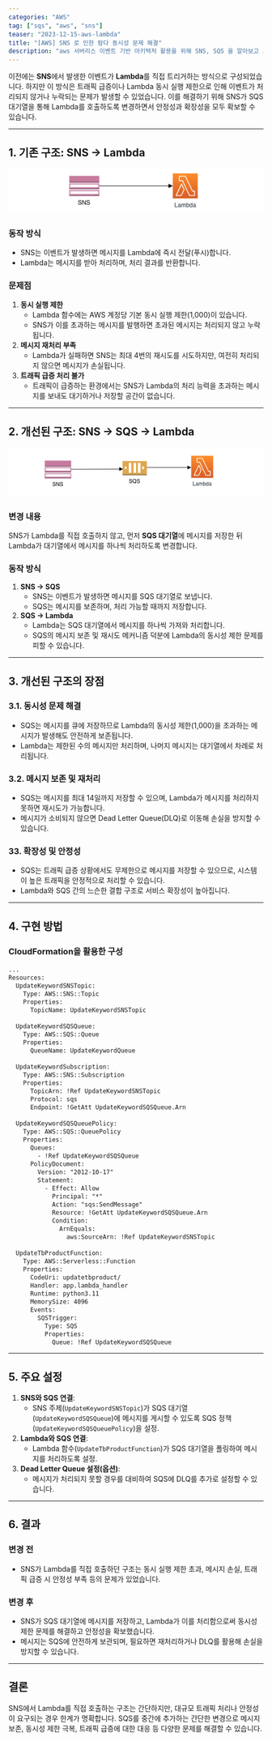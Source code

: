 ```yaml
---
categories: "AWS"
tag: ["sqs", "aws", "sns"]
teaser: "2023-12-15-aws-lambda"
title: "[AWS] SNS 로 인한 람다 동시성 문제 해결"
description: "aws 서버리스 이벤트 기반 아키텍처 활용을 위해 SNS, SQS 을 알아보고 프로젝트 문제점을 해결했습니다."
---
```


이전에는 **SNS**에서 발생한 이벤트가 **Lambda**를 직접 트리거하는 방식으로 구성되었습니다. 하지만 이 방식은 트래픽 급증이나 Lambda 동시 실행 제한으로 인해 이벤트가 처리되지 않거나 누락되는 문제가 발생할 수 있었습니다. 이를 해결하기 위해 SNS가 SQS 대기열을 통해 Lambda를 호출하도록 변경하면서 안정성과 확장성을 모두 확보할 수 있습니다.

------

## **1. 기존 구조: SNS -> Lambda**

![image-20241202151001679](../../images/2024-11-27-[AWS]snsproblem/image-20241202151001679.png)

### **동작 방식**

- SNS는 이벤트가 발생하면 메시지를 Lambda에 즉시 전달(푸시)합니다.
- Lambda는 메시지를 받아 처리하며, 처리 결과를 반환합니다.

### **문제점**

1. **동시 실행 제한**
   - Lambda 함수에는 AWS 계정당 기본 동시 실행 제한(1,000)이 있습니다.
   - SNS가 이를 초과하는 메시지를 발행하면 초과된 메시지는 처리되지 않고 누락됩니다.
2. **메시지 재처리 부족**
   - Lambda가 실패하면 SNS는 최대 4번의 재시도를 시도하지만, 여전히 처리되지 않으면 메시지가 손실됩니다.
3. **트래픽 급증 처리 불가**
   - 트래픽이 급증하는 환경에서는 SNS가 Lambda의 처리 능력을 초과하는 메시지를 보내도 대기하거나 저장할 공간이 없습니다.

------

## **2. 개선된 구조: SNS -> SQS -> Lambda**

![image-20241202151101397](../../images/2024-11-27-[AWS]snsproblem/image-20241202151101397.png)

### **변경 내용**

SNS가 Lambda를 직접 호출하지 않고, 먼저 **SQS 대기열**에 메시지를 저장한 뒤 Lambda가 대기열에서 메시지를 하나씩 처리하도록 변경합니다.

### **동작 방식**

1. **SNS -> SQS**
   - SNS는 이벤트가 발생하면 메시지를 SQS 대기열로 보냅니다.
   - SQS는 메시지를 보존하며, 처리 가능할 때까지 저장합니다.
2. **SQS -> Lambda**
   - Lambda는 SQS 대기열에서 메시지를 하나씩 가져와 처리합니다.
   - SQS의 메시지 보존 및 재시도 메커니즘 덕분에 Lambda의 동시성 제한 문제를 피할 수 있습니다.

------

## **3. 개선된 구조의 장점**

### **3.1. 동시성 문제 해결**

- SQS는 메시지를 큐에 저장하므로 Lambda의 동시성 제한(1,000)을 초과하는 메시지가 발생해도 안전하게 보존됩니다.
- Lambda는 제한된 수의 메시지만 처리하며, 나머지 메시지는 대기열에서 차례로 처리됩니다.

### **3.2. 메시지 보존 및 재처리**

- SQS는 메시지를 최대 14일까지 저장할 수 있으며, Lambda가 메시지를 처리하지 못하면 재시도가 가능합니다.
- 메시지가 소비되지 않으면 Dead Letter Queue(DLQ)로 이동해 손실을 방지할 수 있습니다.

### **33. 확장성 및 안정성**

- SQS는 트래픽 급증 상황에서도 무제한으로 메시지를 저장할 수 있으므로, 시스템이 높은 트래픽을 안정적으로 처리할 수 있습니다.
- Lambda와 SQS 간의 느슨한 결합 구조로 서비스 확장성이 높아집니다.

------

## **4. 구현 방법**

### **CloudFormation을 활용한 구성**

```
...
Resources:
  UpdateKeywordSNSTopic:
    Type: AWS::SNS::Topic
    Properties:
      TopicName: UpdateKeywordSNSTopic

  UpdateKeywordSQSQueue:
    Type: AWS::SQS::Queue
    Properties:
      QueueName: UpdateKeywordQueue
      
  UpdateKeywordSubscription:
    Type: AWS::SNS::Subscription
    Properties:
      TopicArn: !Ref UpdateKeywordSNSTopic
      Protocol: sqs
      Endpoint: !GetAtt UpdateKeywordSQSQueue.Arn

  UpdateKeywordSQSQueuePolicy:
    Type: AWS::SQS::QueuePolicy
    Properties:
      Queues:
        - !Ref UpdateKeywordSQSQueue
      PolicyDocument:
        Version: "2012-10-17"
        Statement:
          - Effect: Allow
            Principal: "*"
            Action: "sqs:SendMessage"
            Resource: !GetAtt UpdateKeywordSQSQueue.Arn
            Condition:
              ArnEquals:
                aws:SourceArn: !Ref UpdateKeywordSNSTopic

  UpdateTbProductFunction:
    Type: AWS::Serverless::Function
    Properties:
      CodeUri: updatetbproduct/
      Handler: app.lambda_handler
      Runtime: python3.11
      MemorySize: 4096
      Events:
        SQSTrigger:
          Type: SQS
          Properties:
            Queue: !Ref UpdateKeywordSQSQueue
```

------

## **5. 주요 설정**

1. **SNS와 SQS 연결**:
   - SNS 주제(`UpdateKeywordSNSTopic`)가 SQS 대기열(`UpdateKeywordSQSQueue`)에 메시지를 게시할 수 있도록 SQS 정책(`UpdateKeywordSQSQueuePolicy`)을 설정.
2. **Lambda와 SQS 연결**:
   - Lambda 함수(`UpdateTbProductFunction`)가 SQS 대기열을 폴링하여 메시지를 처리하도록 설정.
3. **Dead Letter Queue 설정(옵션)**:
   - 메시지가 처리되지 못할 경우를 대비하여 SQS에 DLQ를 추가로 설정할 수 있습니다.

------

## **6. 결과**

### **변경 전**

- SNS가 Lambda를 직접 호출하던 구조는 동시 실행 제한 초과, 메시지 손실, 트래픽 급증 시 안정성 부족 등의 문제가 있었습니다.

### **변경 후**

- SNS가 SQS 대기열에 메시지를 저장하고, Lambda가 이를 처리함으로써 동시성 제한 문제를 해결하고 안정성을 확보했습니다.
- 메시지는 SQS에 안전하게 보관되며, 필요하면 재처리하거나 DLQ를 활용해 손실을 방지할 수 있습니다.

------

## **결론**

SNS에서 Lambda를 직접 호출하는 구조는 간단하지만, 대규모 트래픽 처리나 안정성이 요구되는 경우 한계가 명확합니다. SQS를 중간에 추가하는 간단한 변경으로 메시지 보존, 동시성 제한 극복, 트래픽 급증에 대한 대응 등 다양한 문제를 해결할 수 있습니다.


